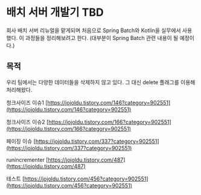 # 배치 서버 개발기 TBD
회사 배치 서버 리뉴얼을 맡게되며 처음으로 Spring Batch와 Kotlin을 실무에서 사용했다. 이 과정들을 정리해보려고 한다. (대부분이 Spring Batch 관련 내용이 될 예정이다.)

## 목적
우리 팀에서는 다양한 데이터들을 삭제하지 않고 있다. 그 대신 delete 플래그를 이용해 처리해왔다. 

청크사이즈 이슈1 [](https://jojoldu.tistory.com/146?category=902551)[https://jojoldu.tistory.com/146?category=902551](https://jojoldu.tistory.com/146?category=902551)

청크사이즈 이슈2 [](https://jojoldu.tistory.com/166?category=902551)[https://jojoldu.tistory.com/166?category=902551](https://jojoldu.tistory.com/166?category=902551)

페이징 이슈 [](https://jojoldu.tistory.com/337?category=902551)[https://jojoldu.tistory.com/337?category=902551](https://jojoldu.tistory.com/337?category=902551)

runincrementer [](https://jojoldu.tistory.com/487)[https://jojoldu.tistory.com/487](https://jojoldu.tistory.com/487)

테스트 [](https://jojoldu.tistory.com/456?category=902551)[https://jojoldu.tistory.com/456?category=902551](https://jojoldu.tistory.com/456?category=902551) 

